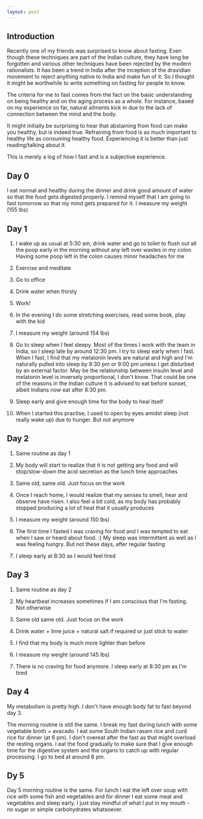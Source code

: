 ```yaml
---
layout: post
---
```


## Introduction

Recently one of my friends was surprised to know about fasting. Even though these techniques are part of the Indian
culture, they have long be forgotten and various other techniques have been rejected by the modern rationalists. It has
been a trend in India after the inception of the dravidian movement to reject anything native to India and make fun of
it. So I thought it might be worthwhile to write something on fasting for people to know. 

The criteria for me to fast comes from the fact on the basic understanding on being healthy and on the aging
process as a whole. For instance, based on my experience so far, natural ailments kick in due to the lack of
connection between the mind and the body.

It might initially be surprising to hear that abstaining from food can make you healthy, but is indeed true. Refraining
from food is as much important to healthy life as consuming healthy food. Experiencing it is better than just
reading/talking about it.

This is merely a log of how I fast and is a subjective experience.

## Day 0

I eat normal and healthy during the dinner and drink good amount of water so that the food gets digested properly. I
remind myself that I am going to fast tomorrow so that my mind gets prepared for it. I measure my weight (155 lbs)

## Day 1

1. I wake up as usual at 5:30 am, drink water and go to toilet to flush out all the poop early in the morning without
   any left over wastes in my colon. Having some poop left in the colon causes minor headaches for me

2. Exercise and meditate

3. Go to office

4. Drink water when thirsty

5. Work!

6. In the evening I do some stretching exercises, read some book, play with the kid

7. I measure my weight (around 154 lbs)

8. Go to sleep when I feel sleepy. Most of the times I work with the team in India, so I sleep late by around 12:30 pm.
   I try to sleep early when I fast. When I fast, I find that my melatonin levels are natural and high and I'm naturally
   pulled into sleep by 8:30 pm or 9:00 pm unless I get disturbed by an external factor. May be the relationship between
   insulin level and melatonin level is inversely proportional, I don't know. That could be one of the reasons in the
   Indian culture it is advised to eat before sunset, albeit Indians now eat after 8:30 pm.

9. Sleep early and give enough time for the body to heal itself

10. When I started this practise, I used to open by eyes amidst sleep (not really wake up) due to hunger. But not anymore

## Day 2

1. Same routine as day 1

2. My body will start to realize that it is not getting any food and will stop/slow-down the acid secretion as the lunch
   time approaches

3. Same old, same old. Just focus on the work

4. Once I reach home, I would realize that my senses to smell, hear and observe have risen. I also feel a bit cold, as
   my body has probably stopped producing a lot of heat that it usually produces

5. I measure my weight (around 150 lbs)

6. The first time I fasted I was craving for food and I was tempted to eat when I saw or heard about food. :) My sleep
   was intermittent as well as I was feeling hungry. But not these days, after regular fasting

7. I sleep early at 8:30 as I would feel tired

## Day 3

1. Same routine as day 2

2. My heartbeat increases sometimes if I am conscious that I'm fasting. Not otherwise

3. Same old same old. Just focus on the work

4. Drink water + lime juice + natural salt if required or just stick to water

4. I find that my body is much more lighter than before

5. I measure my weight (around 145 lbs)

6. There is no craving for food anymore. I sleep early at 8:30 pm as I'm tired

## Day 4

My metabolism is pretty high. I don't have enough body fat to fast beyond day 3.

The morning routine is still the same. I break my fast during lunch with some vegetable broth + avacado. I eat some
South Indian rasam rice and curd rice for dinner (at 6 pm). I don't overeat after the fast as that might overload the
resting organs. I eat the food gradually to make sure that I give enough time for the digestive system and the organs to
catch up with regular processing. I go to bed at around 8 pm.

## Dy 5

Day 5 morning routine is the same. For lunch I eat the left over soup with rice with some fish and vegetables and
for dinner I eat some meat and vegetables and sleep early. I just stay mindful of what I put in my mouth - no sugar or
simple carbohydrates whatsoever.

